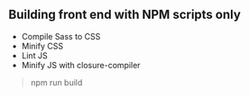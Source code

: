 ## Building front end with NPM scripts only

- Compile Sass to CSS
- Minify CSS
- Lint JS
- Minify JS with closure-compiler

> npm run build

